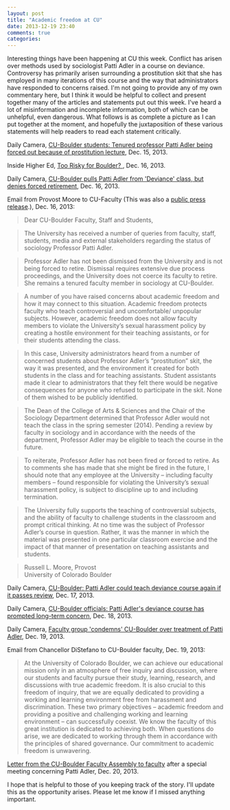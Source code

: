 ```yaml
---
layout: post
title: "Academic freedom at CU"
date: 2013-12-19 23:40
comments: true
categories: 
---
```


Interesting things have been happening at CU this week. Conflict has arisen over methods used by sociologist Patti Adler in a course on deviance. Controversy has primarily arisen surrounding a prostitution skit that she has employed in many iterations of this course and the way that administrators have responded to concerns raised. I'm not going to provide any of my own commentary here, but I think it would be helpful to collect and present together many of the articles and statements put out this week. I've heard a lot of misinformation and incomplete information, both of which can be unhelpful, even dangerous. What follows is as complete a picture as I can put together at the moment, and hopefully the juxtaposition of these various statements will help readers to read each statement critically.

Daily Camera, [CU-Boulder students: Tenured professor Patti Adler being forced out because of prostitution lecture](http://www.dailycamera.com/cu-news/ci_24721349/cu-boulder-students-tenured-professor-patti-adler-being), Dec. 15, 2013.

Inside Higher Ed, [Too Risky for Boulder?
](http://www.insidehighered.com/news/2013/12/16/tenured-professor-boulder-says-she-being-forced-out-over-lecture-prostitution), Dec. 16, 2013.

Daily Camera, [CU-Boulder pulls Patti Adler from 'Deviance' class, but denies forced retirement](http://www.dailycamera.com/cu-news/ci_24737023/cu-boulder-pulls-patti-adler-from-deviance-class), Dec. 16, 2013.

Email from Provost Moore to CU-Faculty (This was also a [public press release](http://www.colorado.edu/news/campus/2013/12/16/message-from-the-provost).), Dec. 16, 2013: 

> Dear CU-Boulder Faculty, Staff and Students,

> The University has received a number of queries from faculty, staff, students, media and external stakeholders regarding the status of sociology Professor Patti Adler.

> Professor Adler has not been dismissed from the University and is not being forced to retire. Dismissal requires extensive due process proceedings, and the University does not coerce its faculty to retire. She remains a tenured faculty member in sociology at CU-Boulder.

> A number of you have raised concerns about academic freedom and how it may connect to this situation. Academic freedom protects faculty who teach controversial and uncomfortable/ unpopular subjects. However, academic freedom does not allow faculty members to violate the University’s sexual harassment policy by creating a hostile environment for their teaching assistants, or for their students attending the class.

> In this case, University administrators heard from a number of concerned students about Professor Adler’s “prostitution” skit, the way it was presented, and the environment it created for both students in the class and for teaching assistants. Student assistants made it clear to administrators that they felt there would be negative consequences for anyone who refused to participate in the skit. None of them wished to be publicly identified.

> The Dean of the College of Arts & Sciences and the Chair of the Sociology Department determined that Professor Adler would not teach the class in the spring semester (2014). Pending a review by faculty in sociology and in accordance with the needs of the department, Professor Adler may be eligible to teach the course in the future.

> To reiterate, Professor Adler has not been fired or forced to retire. As to comments she has made that she might be fired in the future, I should note that any employee at the University – including faculty members – found responsible for violating the University’s sexual harassment policy, is subject to discipline up to and including termination.

> The University fully supports the teaching of controversial subjects, and the ability of faculty to challenge students in the classroom and prompt critical thinking. At no time was the subject of Professor Adler’s course in question. Rather, it was the manner in which the material was presented in one particular classroom exercise and the impact of that manner of presentation on teaching assistants and students. 

> Russell L. Moore, Provost  
University of Colorado Boulder

Daily Camera, [CU-Boulder: Patti Adler could teach deviance course again if it passes review](http://www.dailycamera.com/cu-news/ci_24738548/boulder-faculty-call-emergency-meeting-discuss-patti-adler), Dec. 17, 2013.

Daily Camera, [CU-Boulder officials: Patti Adler's deviance course has prompted long-term concern](http://www.dailycamera.com/cu-news/ci_24747207/patti-adler-prostitution-skit-cu-boulder-photo-consent), Dec. 18, 2013.

Daily Camera, [Faculty group 'condemns' CU-Boulder over treatment of Patti Adler](http://www.dailycamera.com/cu-news/ci_24756214/faculty-group-condemns-cu-boulder-over-treatment-patti), Dec. 19, 2013.

Email from Chancellor DiStefano to CU-Boulder faculty, Dec. 19, 2013:

> At the University of Colorado Boulder, we can achieve our educational mission only in an atmosphere of free inquiry and discussion, where our students and faculty pursue their study, learning, research, and discussions with true academic freedom. It is also crucial to this freedom of inquiry, that we are equally dedicated to providing a working and learning environment free from harassment and discrimination. These two primary objectives – academic freedom and providing a positive and challenging working and learning environment – can successfully coexist. We know the faculty of this great institution is dedicated to achieving both. When questions do arise, we are dedicated to working through them in accordance with the principles of shared governance. Our commitment to academic freedom is unwavering.

[Letter from the CU-Boulder Faculty Assembly to faculty](http://cuboulderbfa.wordpress.com/2013/12/20/patti-adler/) after a special meeting concerning Patti Adler, Dec. 20, 2013.

I hope that is helpful to those of you keeping track of the story. I'll update this as the opportunity arises. Please let me know if I missed anything important.
